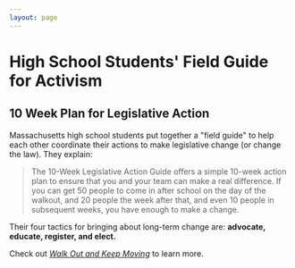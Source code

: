 ```yaml
---
layout: page
---
```


High School Students' Field Guide for Activism
=================
10 Week Plan for Legislative Action
---------------

Massachusetts high school students put together a "field guide" to help each other coordinate their actions to make legislative change (or change the law). They explain:

> The 10-Week Legislative Action Guide offers a simple 10-week action plan to ensure that you and your team can make a real difference. If you can get 50 people to come in after school on the day of the walkout, and 20 people the week after that, and even 10 people in subsequent weeks, you have enough to make a change.

Their four tactics for bringing about long-term change are: **advocate, educate, register, and elect.**

Check out [*Walk Out and Keep Moving*](https://drive.google.com/file/d/1Io_i1kCYeOvGIEWT1qXMGtcwbXmQ-l_j/view) to learn more.
